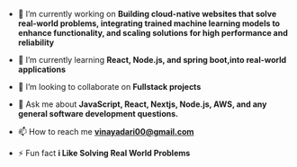 
- 🔭 I’m currently working on **Building cloud-native websites that solve real-world problems, integrating trained machine learning models to enhance functionality, and scaling solutions for high performance and reliability**

- 🌱 I’m currently learning **React, Node.js, and spring boot,into real-world applications**

- 👯 I’m looking to collaborate on **Fullstack projects**

- 💬 Ask me about **JavaScript, React, Nextjs, Node.js, AWS, and any general software development questions.**

- 📫 How to reach me **vinayadari00@gmail.com**

- ⚡ Fun fact **i Like Solving Real World Problems**




